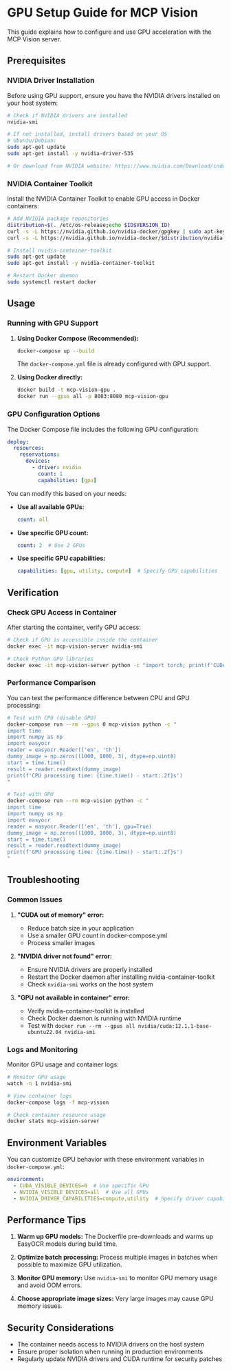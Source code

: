 # GPU Setup Guide for MCP Vision

This guide explains how to configure and use GPU acceleration with the MCP Vision server.

## Prerequisites

### NVIDIA Driver Installation
Before using GPU support, ensure you have the NVIDIA drivers installed on your host system:

```bash
# Check if NVIDIA drivers are installed
nvidia-smi

# If not installed, install drivers based on your OS
# Ubuntu/Debian:
sudo apt-get update
sudo apt-get install -y nvidia-driver-535

# Or download from NVIDIA website: https://www.nvidia.com/Download/index.aspx
```

### NVIDIA Container Toolkit
Install the NVIDIA Container Toolkit to enable GPU access in Docker containers:

```bash
# Add NVIDIA package repositories
distribution=$(. /etc/os-release;echo $ID$VERSION_ID)
curl -s -L https://nvidia.github.io/nvidia-docker/gpgkey | sudo apt-key add -
curl -s -L https://nvidia.github.io/nvidia-docker/$distribution/nvidia-docker.list | sudo tee /etc/apt/sources.list.d/nvidia-docker.list

# Install nvidia-container-toolkit
sudo apt-get update
sudo apt-get install -y nvidia-container-toolkit

# Restart Docker daemon
sudo systemctl restart docker
```

## Usage

### Running with GPU Support

1. **Using Docker Compose (Recommended):**
   ```bash
   docker-compose up --build
   ```
   
   The `docker-compose.yml` file is already configured with GPU support.

2. **Using Docker directly:**
   ```bash
   docker build -t mcp-vision-gpu .
   docker run --gpus all -p 8083:8080 mcp-vision-gpu
   ```

### GPU Configuration Options

The Docker Compose file includes the following GPU configuration:

```yaml
deploy:
  resources:
    reservations:
      devices:
        - driver: nvidia
          count: 1
          capabilities: [gpu]
```

You can modify this based on your needs:

- **Use all available GPUs:**
  ```yaml
  count: all
  ```

- **Use specific GPU count:**
  ```yaml
  count: 2  # Use 2 GPUs
  ```

- **Use specific GPU capabilities:**
  ```yaml
  capabilities: [gpu, utility, compute]  # Specify GPU capabilities
  ```

## Verification

### Check GPU Access in Container

After starting the container, verify GPU access:

```bash
# Check if GPU is accessible inside the container
docker exec -it mcp-vision-server nvidia-smi

# Check Python GPU libraries
docker exec -it mcp-vision-server python -c "import torch; print(f'CUDA available: {torch.cuda.is_available()}')"
```

### Performance Comparison

You can test the performance difference between CPU and GPU processing:

```bash
# Test with CPU (disable GPU)
docker-compose run --rm --gpus 0 mcp-vision python -c "
import time
import numpy as np
import easyocr
reader = easyocr.Reader(['en', 'th'])
dummy_image = np.zeros((1000, 1000, 3), dtype=np.uint8)
start = time.time()
result = reader.readtext(dummy_image)
print(f'CPU processing time: {time.time() - start:.2f}s')
"

# Test with GPU
docker-compose run --rm mcp-vision python -c "
import time
import numpy as np
import easyocr
reader = easyocr.Reader(['en', 'th'], gpu=True)
dummy_image = np.zeros((1000, 1000, 3), dtype=np.uint8)
start = time.time()
result = reader.readtext(dummy_image)
print(f'GPU processing time: {time.time() - start:.2f}s')
"
```

## Troubleshooting

### Common Issues

1. **"CUDA out of memory" error:**
   - Reduce batch size in your application
   - Use a smaller GPU count in docker-compose.yml
   - Process smaller images

2. **"NVIDIA driver not found" error:**
   - Ensure NVIDIA drivers are properly installed
   - Restart the Docker daemon after installing nvidia-container-toolkit
   - Check `nvidia-smi` works on the host system

3. **"GPU not available in container" error:**
   - Verify nvidia-container-toolkit is installed
   - Check Docker daemon is running with NVIDIA runtime
   - Test with `docker run --rm --gpus all nvidia/cuda:12.1.1-base-ubuntu22.04 nvidia-smi`

### Logs and Monitoring

Monitor GPU usage and container logs:

```bash
# Monitor GPU usage
watch -n 1 nvidia-smi

# View container logs
docker-compose logs -f mcp-vision

# Check container resource usage
docker stats mcp-vision-server
```

## Environment Variables

You can customize GPU behavior with these environment variables in `docker-compose.yml`:

```yaml
environment:
  - CUDA_VISIBLE_DEVICES=0  # Use specific GPU
  - NVIDIA_VISIBLE_DEVICES=all  # Use all GPUs
  - NVIDIA_DRIVER_CAPABILITIES=compute,utility  # Specify driver capabilities
```

## Performance Tips

1. **Warm up GPU models:** The Dockerfile pre-downloads and warms up EasyOCR models during build time.

2. **Optimize batch processing:** Process multiple images in batches when possible to maximize GPU utilization.

3. **Monitor GPU memory:** Use `nvidia-smi` to monitor GPU memory usage and avoid OOM errors.

4. **Choose appropriate image sizes:** Very large images may cause GPU memory issues.

## Security Considerations

- The container needs access to NVIDIA drivers on the host system
- Ensure proper isolation when running in production environments
- Regularly update NVIDIA drivers and CUDA runtime for security patches